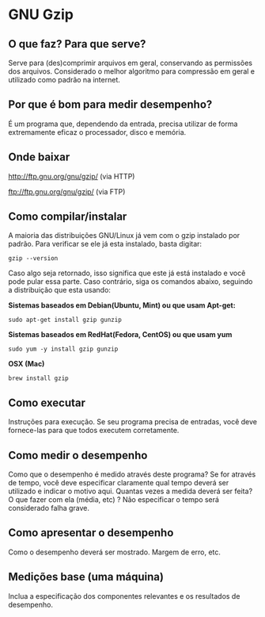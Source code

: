 # GNU Gzip
## O que faz? Para que serve?
Serve para (des)comprimir arquivos em geral, conservando as permissões dos arquivos. Considerado o melhor algoritmo para compressão em geral e utilizado como padrão na internet.
## Por que é bom para medir desempenho?
É um programa que, dependendo da entrada, precisa utilizar de forma extremamente eficaz o processador, disco e memória.
## Onde baixar
 http://ftp.gnu.org/gnu/gzip/ (via HTTP)

 ftp://ftp.gnu.org/gnu/gzip/ (via FTP)

## Como compilar/instalar
A maioria das distribuições GNU/Linux já vem com o gzip instalado por padrão. Para verificar se ele já esta instalado, basta digitar:
```
gzip --version
```
Caso algo seja retornado, isso significa que este já está instalado e você pode pular essa parte. Caso contrário, siga os comandos abaixo, seguindo a distribuição que esta usando:

**Sistemas baseados em Debian(Ubuntu, Mint) ou que usam Apt-get:**
```
sudo apt-get install gzip gunzip
```

**Sistemas baseados em RedHat(Fedora, CentOS) ou que usam yum**
```
sudo yum -y install gzip gunzip
```

**OSX (Mac)**
```
brew install gzip
```

## Como executar
Instruções para execução. Se seu programa precisa de entradas, você deve fornece-las para que todos executem corretamente.
## Como medir o desempenho
Como que o desempenho é medido através deste programa? Se for através de tempo, você deve especificar claramente qual tempo deverá ser utilizado e indicar o motivo aqui. Quantas vezes a medida deverá ser feita? O que fazer com ela (média, etc) ? Não especificar o tempo será considerado falha grave.
## Como apresentar o desempenho
Como o desempenho deverá ser mostrado. Margem de erro, etc.
## Medições base (uma máquina)
Inclua a especificação dos componentes relevantes e os resultados de desempenho.
